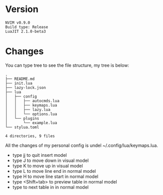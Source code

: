 # Version


```shell
NVIM v0.9.0
Build type: Release
LuaJIT 2.1.0-beta3
```

# Changes

You can type tree to see the file structure, my tree is below:
```shell
.
├── README.md
├── init.lua
├── lazy-lock.json
├── lua
│   ├── config
│   │   ├── autocmds.lua
│   │   ├── keymaps.lua
│   │   ├── lazy.lua
│   │   └── options.lua
│   └── plugins
│       └── example.lua
└── stylua.toml

4 directories, 9 files
```
All the changes of my personal config is undel ~/.config/lua/keymaps.lua.

+ type jj to quit insert model
+ type J to move down in visual model
+ type K to move up in visual model
+ type L to move line end in normal model
+ type H to move line start in normal model
+ type <Shift+tab> to preview table in normal model
+ type <tab> to next table in in normal model


